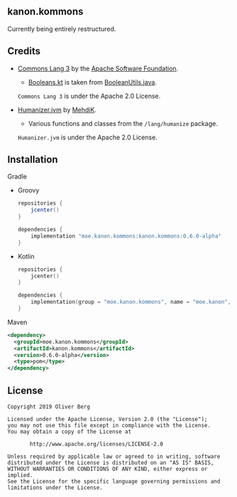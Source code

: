 ## kanon.kommons
Currently being entirely restructured.

## Credits

- [Commons Lang 3](https://commons.apache.org/proper/commons-lang/) by the [Apache Software Foundation](https://www.apache.org/).

  - [Booleans.kt](https://gitlab.com/Olivki/kanon-kommons/blob/master/src/main/kotlin/lang/Booleans.kt#L78) is taken from [BooleanUtils.java](https://github.com/apache/commons-lang/blob/master/src/main/java/org/apache/commons/lang3/BooleanUtils.java#L546).

  `Commons Lang 3` is under the Apache 2.0 License.

- [Humanizer.jvm](https://github.com/MehdiK/Humanizer.jvm) by [MehdiK](https://github.com/MehdiK).

  - Various functions and classes from the `/lang/humanize` package. 

  `Humanizer.jvm` is under the Apache 2.0 License.

## Installation

Gradle

- Groovy

  ```groovy
  repositories {
      jcenter()
  }
  
  dependencies {
      implementation "moe.kanon.kommons:kanon.kommons:0.6.0-alpha"
  }
  ```

- Kotlin

  ```kotlin
  repositories {
      jcenter()
  }
  
  dependencies {
      implementation(group = "moe.kanon.kommons", name = "moe.kanon", version = "0.6.0-alpha")
  }
  ```

Maven

```xml
<dependency>
  <groupId>moe.kanon.kommons</groupId>
  <artifactId>kanon.kommons</artifactId>
  <version>0.6.0-alpha</version>
  <type>pom</type>
</dependency>
```

## License

````
Copyright 2019 Oliver Berg

Licensed under the Apache License, Version 2.0 (the "License");
you may not use this file except in compliance with the License.
You may obtain a copy of the License at

       http://www.apache.org/licenses/LICENSE-2.0

Unless required by applicable law or agreed to in writing, software
distributed under the License is distributed on an "AS IS" BASIS,
WITHOUT WARRANTIES OR CONDITIONS OF ANY KIND, either express or implied.
See the License for the specific language governing permissions and
limitations under the License.
````